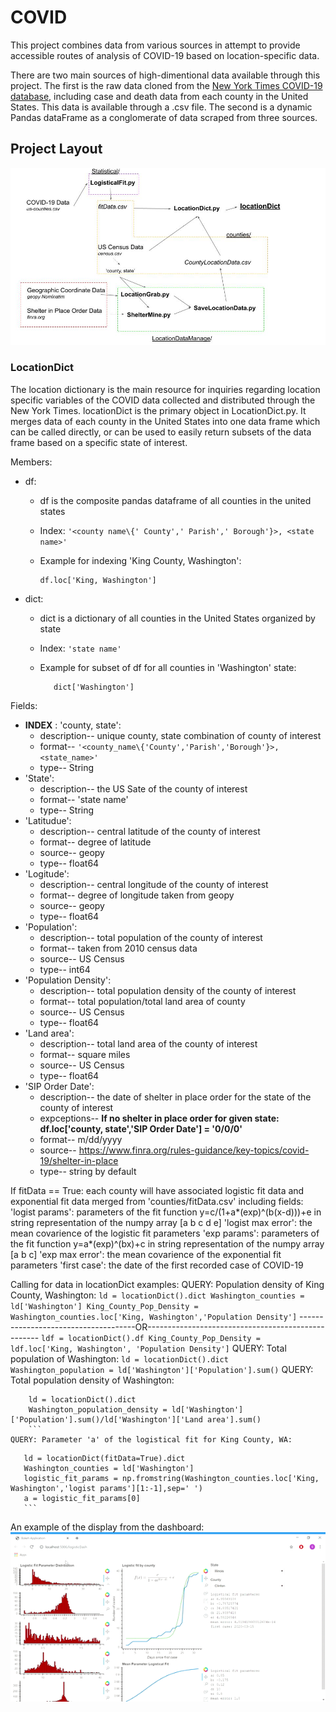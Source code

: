 # COVID
This project combines data from various sources in attempt to provide accessible routes of analysis of COVID-19 based on location-specific data. 

There are two main sources of high-dimentional data available through this project. The first is the raw data cloned from the [New York Times COVID-19 database](https://github.com/nytimes/covid-19-data), including case and death data from each county in the United States. This data is available through a .csv file. The second is a dynamic Pandas dataFrame as a conglomerate of data scraped from three sources. 



## Project Layout

![text](https://github.com/SamTabbutt/COVID/blob/master/Display/Layout.jpg)

### LocationDict
The location dictionary is the main resource for inquiries regarding location specific variables of the COVID data collected and distributed through the New York Times. locationDict is the primary object in LocationDict.py. It merges data of each county in the United States into one data frame which can be called directly, or can be used to easily return subsets of the data frame based on a specific state of interest. 

Members:
- df:
  - df is the composite pandas dataframe of all counties in the united states
  - Index: ```'<county name\{' County',' Parish',' Borough'}>, <state name>'```
  - Example for indexing 'King County, Washington':
 
        df.loc['King, Washington']
 
- dict:
  - dict is a dictionary of all counties in the United States organized by state     
  - Index: ```'state name'```    
  - Example for subset of df for all counties in 'Washington' state:
       
           dict['Washington']

Fields:
- **INDEX** : 'county, state':
  - description-- unique county, state combination of county of interest
  - format-- ```'<county_name\{'County','Parish','Borough'}>, <state_name>'``` 
  - type-- String
- 'State':
  - description-- the US Sate of the county of interest
  - format-- 'state name'
  - type-- String
- 'Latitudue':
  - description-- central latitude of the county of interest
  - format-- degree of latitude
  - source-- geopy
  - type-- float64
- 'Logitude':
  - description-- central longitude of the county of interest
  - format-- degree of longitude taken from geopy
  - source-- geopy
  - type-- float64
- 'Population':
  - description-- total population of the county of interest
  - format-- taken from 2010 census data
  - source-- US Census
  - type-- int64
- 'Population Density':
  - description-- total population density of the county of interest
  - format-- total population/total land area of county
  - source-- US Census
  - type-- float64
- 'Land area':
  - description-- total land area of the county of interest
  - format-- square miles
  - source-- US Census
  - type-- float64
- 'SIP Order Date':
  - description-- the date of shelter in place order for the state of the county of interest
  - expceptions-- **If no shelter in place order for given state: df.loc['county, state','SIP Order Date'] = '0/0/0'**
  - format-- m/dd/yyyy
  - source-- https://www.finra.org/rules-guidance/key-topics/covid-19/shelter-in-place
  - type-- string by default

   
If fitData == True: each county will have associated logistic fit data and exponential fit data merged from 'counties/fitData.csv' including fields:
   'logist params': parameters of the fit function y=c/(1+a*(exp)^(b(x-d)))+e in string representation of the numpy array [a b c d e]
   'logist max error': the mean covarience of the logistic fit parameters
   'exp params': parameters of the fit function y=a*(exp)^(bx)+c in string representation of the numpy array [a b c]
   'exp max error': the mean covarience of the exponential fit parameters
   'first case': the date of the first recorded case of COVID-19

Calling for data in locationDict examples:
   QUERY: Population density of King County, Washington:
       ```
       ld = locationDict().dict
       Washington_counties = ld['Washington']
       King_County_Pop_Density = Washington_counties.loc['King, Washington','Population Density']
       ```
       -------------------------------------OR---------------------------------------------------
       ```
       ldf = locationDict().df
       King_County_Pop_Density = ldf.loc['King, Washington', 'Population Density']
       ```
   QUERY: Total population of Washington:
    ```
       ld = locationDict().dict
       Washington_population = ld['Washington']['Population'].sum()
       ```
   QUERY: Total population density of Washington:
   ```
       ld = locationDict().dict
       Washington_population_density = ld['Washington']['Population'].sum()/ld['Washington']['Land area'].sum()
       ```
   QUERY: Parameter 'a' of the logistical fit for King County, WA:
   ```
       ld = locationDict(fitData=True).dict
       Washington_counties = ld['Washington']
       logistic_fit_params = np.fromstring(Washington_counties.loc['King, Washington','logist params'][1:-1],sep=' ')
       a = logistic_fit_params[0]
       ```

An example of the display from the dashboard:
![text](https://github.com/SamTabbutt/COVID/blob/master/Display/Ex.gif)
